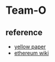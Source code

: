 # Team-O

## reference

+ [yellow paper](http://gavwood.com/Paper.pdf)
+ [ethereum wiki](https://github.com/ethereum/wiki/)
